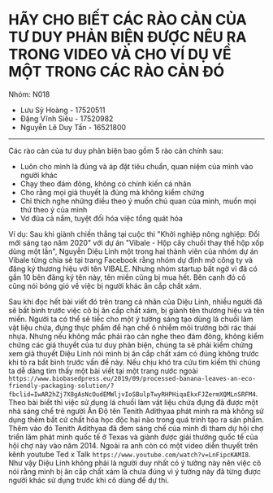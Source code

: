 # HÃY CHO BIẾT CÁC RÀO CẢN CỦA TƯ DUY PHẢN BIỆN ĐƯỢC NÊU RA TRONG VIDEO VÀ CHO VÍ DỤ VỀ MỘT TRONG CÁC RÀO CẢN ĐÓ

Nhóm: N018

- Lưu Sỹ Hoàng - 17520511
- Đặng Vĩnh Siêu - 17520982
- Nguyễn Lê Duy Tấn - 16521800

---

Các rào cản của tư duy phản biện bao gồm 5 rào cản chính sau:

- Luôn cho mình là đúng và áp đặt tiêu chuẩn, quan niệm của mình vào người khác
- Chạy theo đám đông, không có chính kiến cá nhân
- Cho rằng mọi giả thuyết là đúng mà không kiểm chứng
- Chỉ thích nghe những điều theo ý muốn chủ quan của mình, muốn mọi thứ theo ý của mình
- Vơ đũa cả nắm, tuyệt đối hóa việc tổng quát hóa


Ví dụ: Sau khi giành chiến thắng tại cuộc thi "Khởi nghiệp nông nghiệp: Đổi mới sáng tạo năm 2020" với dự án "Vibale - Hộp cây chuối thay thế hộp xốp dùng một lần", Nguyễn Diệu Linh một trong hai thành viên của nhóm dự án Vibale từng chia sẻ tại trang Facebook rằng nhóm dự định mở công ty và đăng ký thương hiệu với tên VIBALE. Nhưng nhóm startup bất ngờ vì đã có gần 10 bên đăng ký tên này, tên miền cũng bị mua hết. Bên cạnh đó cô cũng nói bóng gió về việc bị người khác ăn cắp chất xám.

Sau khi đọc hết bài viết đó trên trang cá nhân của Diệu Linh, nhiều người đã sẽ bất bình trước việc cô bị ăn cắp chất xám, bị giành tên thương hiệu và tên miền. Người ta có thể sẽ tiếc cho một ý tưởng sáng tạo dùng lá chuối làm vật liệu chứa, đựng thực phẩm để hạn chế ô nhiễm môi trường bởi rác thải nhựa. Nhưng nếu không mắc phải rào cản nghe theo đám đông, không kiểm chứng các giá thuyết của tư duy phản biện, chúng ta sẽ phải kiểm chứng xem giả thuyết Diệu Linh nói mình bị ăn cắp chất xám có đúng không trước khi tỏ ra bất bình trước vấn đề này. Nếu chịu khó tra cứu tìm kiếm thì chúng ta dễ dàng tìm thấy một bài viết tại một trang nước ngoài `https://www.biobasedpress.eu/2019/09/processed-banana-leaves-an-eco-friendly-packaging-solution/?fbclid=IwAR2hZj7X8gAsNcOudEMWljvIoSBulpTwyRHPHiqaEkxFJZermXQMLnSRFM4`. Theo bài biết thì việc sử dụng lá chuối làm vật liệu chứa đựng đã được một nhà sáng chế trẻ người Ấn Độ tên Tenith Adithyaa phát minh ra mà không sử dụng thêm bất cứ chất hóa học độc hại nào trong quá trình tạo ra sản phẩm. Thêm vào đó Tenith Adithyaa đã đem sáng chế của mình đi tham dự hội chợ triển lãm phát minh quốc tế ở Texas và giành được giải thưởng quốc tế của hội chợ này vào năm 2014. Ngoài ra anh còn có một video diễn thuyết trên kênh youtube Ted x Talk `https://www.youtube.com/watch?v=LnFipcKAMI8`. Như vậy Diệu Linh không phải là người duy nhất có ý tưởng này nên việc cô nói rằng mình bị ăn cắp chất xám là chưa đúng vì ý tưởng này đã từng được người khác sử dụng trước khi cô dùng để dự thi.
